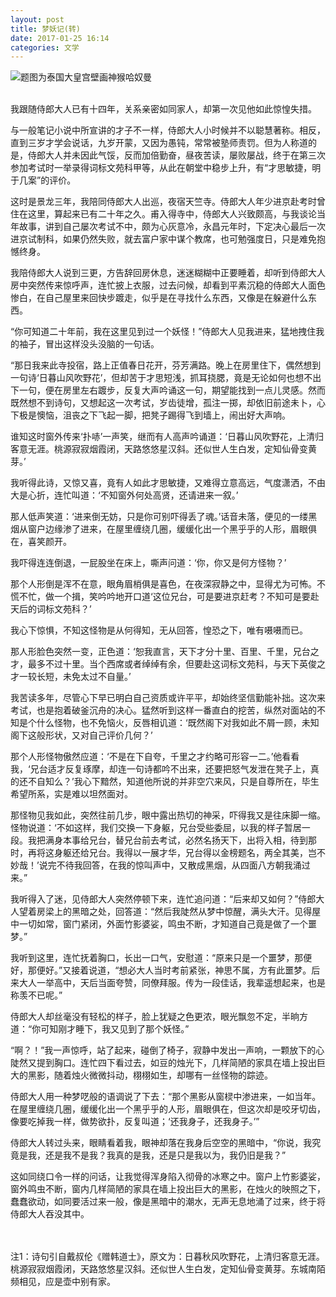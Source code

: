 ```yaml
---
layout: post
title: 梦妖记(转)
date: 2017-01-25 16:14
categories: 文学
---
```

![题图为泰国大皇宫壁画神猴哈奴曼](http://ok7luog6g.bkt.clouddn.com/640%20.png)

<br>
我跟随侍郎大人已有十四年，关系亲密如同家人，却第一次见他如此惊惶失措。
 
与一般笔记小说中所宣讲的才子不一样，侍郎大人小时候并不以聪慧著称。相反，直到三岁才学会说话，九岁开蒙，又因为愚钝，常常被塾师责罚。但为人称道的是，侍郎大人并未因此气馁，反而加倍勤奋，昼夜苦读，屡败屡战，终于在第三次参加考试时一举录得词标文苑科甲等，从此在朝堂中稳步上升，有“才思敏捷，明于几案”的评价。
 
这时是景龙三年，我陪同侍郎大人出巡，夜宿天竺寺。侍郎大人年少进京赴考时曾住在这里，算起来已有二十年之久。甫入得寺中，侍郎大人兴致颇高，与我谈论当年故事，讲到自己屡次考试不中，颇为心灰意冷，永昌元年时，下定决心最后一次进京试制科，如果仍然失败，就去富户家中谋个教席，也可勉强度日，只是难免抱憾终身。
 
我陪侍郎大人说到三更，方告辞回房休息，迷迷糊糊中正要睡着，却听到侍郎大人房中突然传来惊呼声，连忙披上衣服，过去问候，却看到平素沉稳的侍郎大人面色惨白，在自己屋里来回快步踱走，似乎是在寻找什么东西，又像是在躲避什么东西。
 
“你可知道二十年前，我在这里见到过一个妖怪！”侍郎大人见我进来，猛地拽住我的袖子，冒出这样没头没脑的一句话。
 
“那日我来此寺投宿，路上正值春日花开，芬芳满路。晚上在房里住下，偶然想到一句诗‘日暮山风吹野花’，但却苦于才思短浅，抓耳挠腮，竟是无论如何也想不出下一句，便在房里左右踱步，反复大声吟诵这一句，期望能找到一点儿灵感。然而既然想不到诗句，又想起这一次考试，岁齿徒增，孤注一掷，却依旧前途未卜，心下极是懊恼，沮丧之下飞起一脚，把凳子踢得飞到墙上，闹出好大声响。
 
谁知这时窗外传来‘扑哧’一声笑，继而有人高声吟诵道：‘日暮山风吹野花，上清归客意无涯。桃源寂寂烟霞闭，天路悠悠星汉斜。还似世人生白发，定知仙骨变黄芽。’
 
我听得此诗，又惊又喜，竟有人如此才思敏捷，又难得立意高远，气度潇洒，不由大是心折，连忙叫道：‘不知窗外何处高贤，还请进来一叙。’
 
那人低声笑道：‘进来倒无妨，只是你可别吓得丢了魂。’话音未落，便见的一缕黑烟从窗户边缘渗了进来，在屋里缠绕几圈，缓缓化出一个黑乎乎的人形，眉眼俱在，喜笑颜开。
 
我吓得连连倒退，一屁股坐在床上，嘶声问道：‘你，你又是何方怪物？’
 
那个人形倒是浑不在意，眼角眉梢俱是喜色，在夜深寂静之中，显得尤为可怖。不慌不忙，做一个揖，笑吟吟地开口道‘这位兄台，可是要进京赶考？不知可是要赴天后的词标文苑科？’
 
我心下惊惧，不知这怪物是从何得知，无从回答，惶恐之下，唯有嗫嗫而已。
 
那人形脸色突然一变，正色道：‘恕我直言，天下才分十里、百里、千里，兄台之才，最多不过十里。当个西席或者绰绰有余，但要赴这词标文苑科，与天下英俊之才一较长短，未免太过不自量。’
 
我苦读多年，尽管心下早已明白自己资质或许平平，却始终坚信勤能补拙。这次来考试，也是抱着破釜沉舟的决心。猛然听到这样一番直白的挖苦，纵然对面站的不知是个什么怪物，也不免恼火，反唇相讥道：‘既然阁下对我如此不屑一顾，未知阁下这般形状，又对自己评价几何？’
 
那个人形怪物傲然应道：‘不是在下自夸，千里之才约略可形容一二。’他看看我，‘兄台适才反复琢摩，却连一句诗都吟不出来，还要把怒气发泄在凳子上，真的还不自知么？’我心下黯然，知道他所说的并非空穴来风，只是自尊所在，毕生希望所系，实是难以坦然面对。

那怪物见我如此，突然往前几步，眼中露出热切的神采，吓得我又是往床脚一缩。怪物说道：‘不如这样，我们交换一下身躯，兄台受些委屈，以我的样子暂居一段。我把满身本事给兄台，替兄台前去考试，必然名扬天下，出将入相，待到那时，再将这身躯还给兄台。我得以一展才华，兄台得以金榜题名，两全其美，岂不妙哉！’说完不待我回答，在我的惊叫声中，又散成黑烟，从四面八方朝我涌过来。”
 
我听得入了迷，见侍郎大人突然停顿下来，连忙追问道：“后来却又如何？”侍郎大人望着房梁上的黑暗之处，回答道：“然后我陡然从梦中惊醒，满头大汗。见得屋中一切如常，窗门紧闭，外面竹影婆娑，鸣虫不断，才知道自己竟是做了一个噩梦。”
 
我听到这里，连忙抚着胸口，长出一口气，安慰道：“原来只是一个噩梦，那便好，那便好。”又接着说道，“想必大人当时考前紧张，神思不属，方有此噩梦。后来大人一举高中，天后当面夸赞，同僚拜服。传为一段佳话，我辈遥想起来，也是称羡不已呢。”
 
侍郎大人却丝毫没有轻松的样子，脸上犹疑之色更浓，眼光飘忽不定，半晌方道：“你可知刚才睡下，我又见到了那个妖怪。”
 
“啊？！”我一声惊呼，站了起来，碰倒了椅子，寂静中发出一声响，一颗放下的心陡然又提到胸口。连忙四下看过去，如豆的烛光下，几样简陋的家具在墙上投出巨大的黑影，随着烛火微微抖动，栩栩如生，却哪有一丝怪物的踪迹。
 
侍郎大人用一种梦呓般的语调说了下去：“那个黑影从窗棂中渗进来，一如当年。在屋里缠绕几圈，缓缓化出一个黑乎乎的人形，眉眼俱在，但这次却是咬牙切齿，像要吃掉我一样，做势欲扑，反复叫道；‘还我身子，还我身子。’”
 
侍郎大人转过头来，眼睛看着我，眼神却落在我身后空空的黑暗中，“你说，我究竟是我，还是我不是我？我真的是我，还是只是我以为，我仍旧是我？”
 
这如同绕口令一样的问话，让我觉得浑身陷入彻骨的冰寒之中。窗户上竹影婆娑，窗外鸣虫不断，窗内几样简陋的家具在墙上投出巨大的黑影，在烛火的映照之下，蠢蠢欲动，如同要活过来一般，像是黑暗中的潮水，无声无息地涌了过来，终于将侍郎大人吞没其中。
 
 
 <br>   
 <br>
注1：诗句引自戴叔伦《赠韩道士》，原文为：日暮秋风吹野花，上清归客意无涯。桃源寂寂烟霞闭，天路悠悠星汉斜。还似世人生白发，定知仙骨变黄芽。东城南陌频相见，应是壶中别有家。
